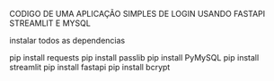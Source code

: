 CODIGO DE UMA APLICAÇÃO SIMPLES DE LOGIN USANDO FASTAPI STREAMLIT E MYSQL

instalar todos as dependencias

pip install requests
pip install passlib
pip install PyMySQL
pip install streamlit
pip install fastapi
pip install bcrypt
